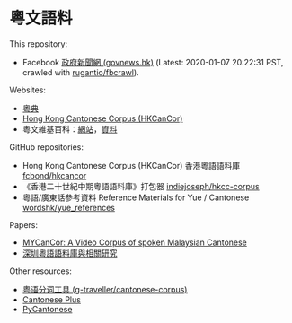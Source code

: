 # 粵文語料

This repository:

* Facebook [政府新聞網 (govnews.hk)](https://www.facebook.com/govnews.hk/) (Latest: 2020-01-07 20:22:31 PST, crawled with [rugantio/fbcrawl](https://github.com/rugantio/fbcrawl)).

Websites:

* [粵典](https://words.hk/)
* [Hong Kong Cantonese Corpus (HKCanCor)](http://compling.hss.ntu.edu.sg/hkcancor/)
* 粵文維基百科：[網站](https://zh-yue.wikipedia.org/wiki/%E9%A0%AD%E7%89%88)，[資料](https://dumps.wikimedia.org/zh_yuewiki/)

GitHub repositories:

* Hong Kong Cantonese Corpus (HKCanCor) 香港粵語語料庫 [fcbond/hkcancor](https://github.com/fcbond/hkcancor)
* 《香港二十世紀中期粵語語料庫》打包器 [indiejoseph/hkcc-corpus](https://github.com/indiejoseph/hkcc-corpus)
* 粵語/廣東話參考資料 Reference Materials for Yue / Cantonese [wordshk/yue_references](https://github.com/wordshk/yue_references)

Papers:

* [MYCanCor: A Video Corpus of spoken Malaysian Cantonese](https://www.aclweb.org/anthology/L18-1122.pdf)
* [深圳粵語語料庫與相關研究](https://repository.eduhk.hk/en/publications/%E6%B7%B1%E5%9C%B3%E7%B2%B5%E8%AA%9E%E8%AA%9E%E6%96%99%E5%BA%AB%E8%88%87%E7%9B%B8%E9%97%9C%E7%A0%94%E7%A9%B6)

Other resources:

* [粤语分词工具 (g-traveller/cantonese-corpus)](https://github.com/g-traveller/cantonese-corpus)
* [Cantonese Plus](http://cantoneseplus.com/)
* [PyCantonese](http://pycantonese.org/)
